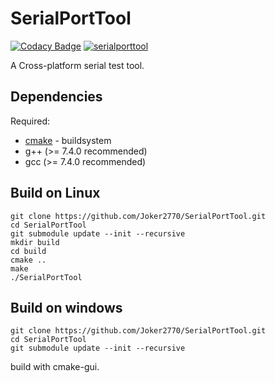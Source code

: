 # SerialPortTool

[![Codacy Badge](https://api.codacy.com/project/badge/Grade/240f61b50b64431896d1db3ee11c1cb1)](https://app.codacy.com/gh/Joker2770/SerialPortTool?utm_source=github.com&utm_medium=referral&utm_content=Joker2770/SerialPortTool&utm_campaign=Badge_Grade_Settings)
[![serialporttool](https://snapcraft.io/serialporttool/badge.svg)](https://snapcraft.io/serialporttool)

A Cross-platform serial test tool.

## Dependencies
Required:
* [cmake](http://www.cmake.org) - buildsystem
* g++ (>= 7.4.0 recommended)
* gcc (>= 7.4.0 recommended)

## Build on Linux
~~~
git clone https://github.com/Joker2770/SerialPortTool.git
cd SerialPortTool
git submodule update --init --recursive
mkdir build
cd build
cmake ..
make
./SerialPortTool
~~~

## Build on windows
~~~
git clone https://github.com/Joker2770/SerialPortTool.git
cd SerialPortTool
git submodule update --init --recursive
~~~
build with cmake-gui.
